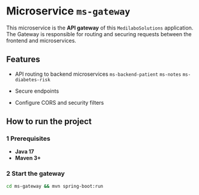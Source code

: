 # Microservice `ms-gateway`

This microservice is the  **API gateway** of this `MedilaboSolutions` application. 
The Gateway is responsible for routing and securing requests between the frontend and microservices.  

## Features

- API routing to backend microservices 
`ms-backend-patient`
`ms-notes`
`ms-diabetes-risk`

- Secure endpoints
- Configure CORS and security filters

## How to run the project

### 1 Prerequisites

- **Java 17**
- **Maven 3+**

### 2 Start the gateway

```bash
cd ms-gateway && mvn spring-boot:run
```
